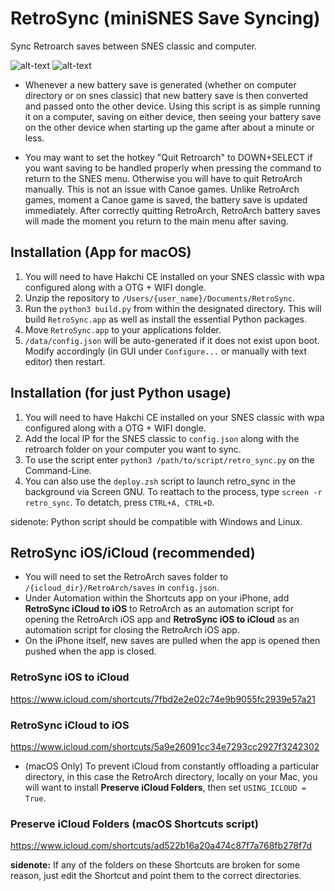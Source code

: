 # RetroSync (miniSNES Save Syncing)
Sync Retroarch saves between SNES classic and computer.

![alt-text](https://i.imgur.com/XfA1fmF.png)
![alt-text](https://i.imgur.com/ENFLY63.png)

- Whenever a new battery save is generated (whether on computer directory or on snes classic) that new battery save is then converted and passed onto the other device.  Using this script is as simple running it on a computer, saving on either device, then seeing your battery save on the other device when starting up the game after about a minute or less.

- You may want to set the hotkey "Quit Retroarch" to DOWN+SELECT if you want saving to be handled properly when pressing the command to return to the SNES menu. Otherwise you will have to quit RetroArch manually.  This is not an issue with Canoe games. Unlike RetroArch games, moment a Canoe game is saved, the battery save is updated immediately.  After correctly quitting RetroArch, RetroArch battery saves will made the moment you return to the main menu after saving.

## Installation (App for macOS)
1.  You will need to have Hakchi CE installed on your SNES classic with wpa configured along with a OTG + WIFI dongle.
2.  Unzip the repository to `/Users/{user_name}/Documents/RetroSync`.
3.  Run the `python3 build.py` from within the designated directory. This will build `RetroSync.app` as well as install the essential Python packages.
4.  Move `RetroSync.app` to your applications folder.
5.  `/data/config.json` will be auto-generated if it does not exist upon boot. Modify accordingly (in GUI under `Configure...` or manually with text editor) then restart.

## Installation (for just Python usage)
1.  You will need to have Hakchi CE installed on your SNES classic with wpa configured along with a OTG + WIFI dongle.
2.  Add the local IP for the SNES classic to `config.json` along with the retroarch folder on your computer you want to sync.
3.  To use the script enter `python3 /path/to/script/retro_sync.py` on the Command-Line.
4.  You can also use the `deploy.zsh` script to launch retro_sync in the background via Screen GNU.  To reattach to the process, type `screen -r retro_sync`.  To detatch, press `CTRL+A, CTRL+D`.

sidenote: Python script should be compatible with Windows and Linux.

## RetroSync iOS/iCloud (recommended)
- You will need to set the RetroArch saves folder to `/{icloud_dir}/RetroArch/saves` in `config.json`.
- Under Automation within the Shortcuts app on your iPhone, add **RetroSync iCloud to iOS** to RetroArch as an automation script for opening the RetroArch iOS app and **RetroSync iOS to iCloud** as an automation script for closing the RetroArch iOS app.
- On the iPhone itself, new saves are pulled when the app is opened then pushed when the app is closed.

### RetroSync iOS to iCloud

https://www.icloud.com/shortcuts/7fbd2e2e02c74e9b9055fc2939e57a21

### RetroSync iCloud to iOS

https://www.icloud.com/shortcuts/5a9e26091cc34e7293cc2927f3242302

- (macOS Only) To prevent iCloud from constantly offloading a particular directory, in this case the RetroArch directory, locally on your Mac, you will want to install **Preserve iCloud Folders**, then set `USING_ICLOUD = True`.

### Preserve iCloud Folders (macOS Shortcuts script)

https://www.icloud.com/shortcuts/ad522b16a20a474c87f7a768fb278f7d

**sidenote:** If any of the folders on these Shortcuts are broken for some reason, just edit the Shortcut and point them to the correct directories.
